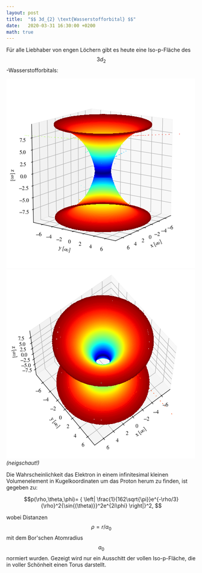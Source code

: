 ```yaml
---
layout: post
title:  "$$ 3d_{2} \text{Wasserstofforbital} $$"
date:   2020-03-31 16:30:00 +0200
math: true
---
```


Für alle Liebhaber von engen Löchern gibt es heute eine Iso-p-Fläche des $$ 3d_{2} $$-Wasserstofforbitals:

![](/figures/h_atom_1.png)
![](/figures/h_atom_2.png)
*(neigschaut!)*

Die Wahrscheinlichkeit das Elektron in einem infinitesimal kleinen Volumenelement in Kugelkoordinaten um das Proton herum zu finden, ist gegeben zu:

$$p(\rho,\theta,\phi)= { \left| \frac{1}{162\sqrt{\pi}}e^{-\rho/3}{\rho}^2{\sin{(\theta)}}^2e^{2i\phi} \right|}^2, $$

wobei Distanzen $$\rho = r/a_0$$ mit dem Bor'schen Atomradius $$a_0$$ normiert wurden. Gezeigt wird nur ein Ausschitt der vollen Iso-p-Fläche, die in voller Schönheit einen Torus darstellt.
